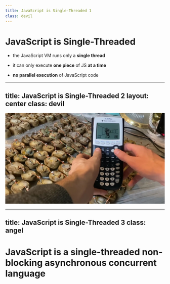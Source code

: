 ```yaml
---
title: JavaScript is Single-Threaded 1
class: devil
---
```


# JavaScript is Single-Threaded

<v-clicks>

- the JavaScript VM runs only a **single thread**

- it can only execute **one piece** of JS **at a time**

- **no parallel execution** of JavaScript code

</v-clicks>

<!--
NOTES
-->

---
title: JavaScript is Single-Threaded 2
layout: center
class: devil
---

![Potatoes running DOOM](./potatoes-running-doom.jpg)

<!--
NOTES
-->

---
title: JavaScript is Single-Threaded 3
class: angel
---

# JavaScript is a single-threaded non-blocking asynchronous concurrent language

<!--
NOTES
-->
